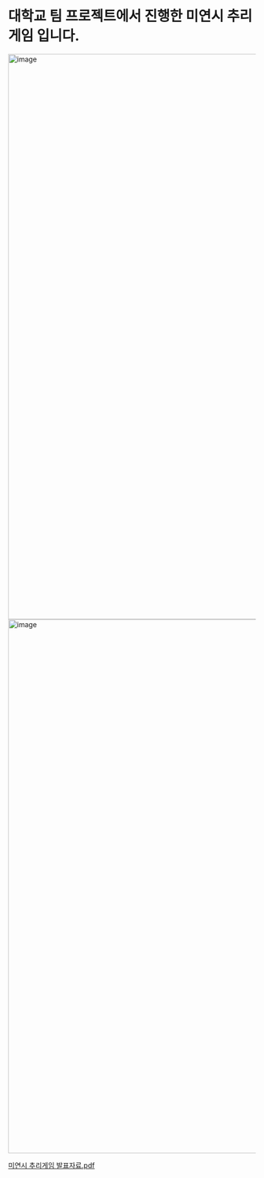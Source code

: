 # 대학교 팀 프로젝트에서 진행한 미연시 추리 게임 입니다.

<img width="1148" alt="image" src="https://github.com/nagnebro/team_project/assets/109835887/668734ec-34b8-4c30-bf03-c80541cc73a7">
<img width="1084" alt="image" src="https://github.com/nagnebro/team_project/assets/109835887/ea6f9209-a656-445f-ad33-2f1ea0335888">


[미연시 추리게임 발표자료.pdf](https://github.com/nagnebro/team_project/files/12656763/default.pdf)
